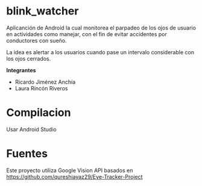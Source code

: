 # blink_watcher
Aplicanción de Android la cual monitorea el parpadeo de los ojos de usuario en actividades como manejar, con el fin de evitar accidentes por conductores con sueño. 

La idea es alertar a los usuarios cuando pase un intervalo considerable con los ojos cerrados.

**Integrantes**
* Ricardo Jiménez Anchía
* Laura Rincón Riveros

# Compilacion
Usar Android Studio

# Fuentes 
Este proyecto utiliza Google Vision API basados en https://github.com/qureshiayaz29/Eye-Tracker-Project

